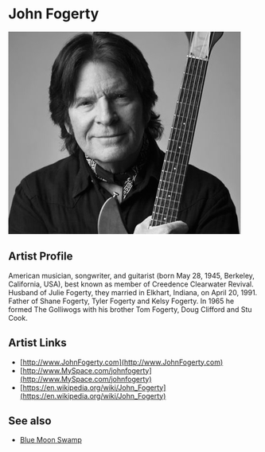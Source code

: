 # John Fogerty

![](../../assets/artists/John_Fogerty.png)

## Artist Profile

American musician, songwriter, and guitarist (born May 28, 1945, Berkeley, California, USA), best known as member of Creedence Clearwater Revival. Husband of Julie Fogerty, they married in Elkhart, Indiana, on April 20, 1991. Father of Shane Fogerty, Tyler Fogerty and Kelsy Fogerty.
In 1965 he formed The Golliwogs with his brother Tom Fogerty, Doug Clifford and Stu Cook.

## Artist Links

- [http://www.JohnFogerty.com](http://www.JohnFogerty.com)
- [http://www.MySpace.com/johnfogerty](http://www.MySpace.com/johnfogerty)
- [https://en.wikipedia.org/wiki/John_Fogerty](https://en.wikipedia.org/wiki/John_Fogerty)


## See also

- [Blue Moon Swamp](Blue_Moon_Swamp.md)
